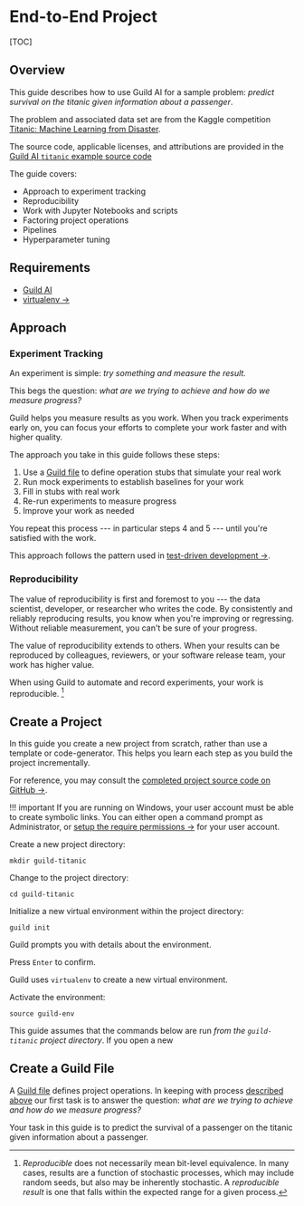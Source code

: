 # End-to-End Project

[TOC]

## Overview

This guide describes how to use Guild AI for a sample problem:
*predict survival on the titanic given information about a passenger*.

The problem and associated data set are from the Kaggle competition
[Titanic: Machine Learning from
Disaster](https://www.kaggle.com/c/titanic).

The source code, applicable licenses, and attributions are provided in
the [Guild AI `titanic` example source
code](https://github.com/guildai/guildai/tree/master/examples/titanic)

The guide covers:

- Approach to experiment tracking
- Reproducibility
- Work with Jupyter Notebooks and scripts
- Factoring project operations
- Pipelines
- Hyperparameter tuning

## Requirements

- [Guild AI](/install.md)
- [virtualenv ->](https://virtualenv.pypa.io/en/stable/installation/)

## Approach

### Experiment Tracking

An experiment is simple: *try something and measure the result.*

This begs the question: *what are we trying to achieve and how do we
measure progress?*

Guild helps you measure results as you work. When you track
experiments early on, you can focus your efforts to complete your work
faster and with higher quality.

The approach you take in this guide follows these steps:

1. Use a [Guild file](term:guild-file) to define operation stubs that
   simulate your real work
2. Run mock experiments to establish baselines for your work
3. Fill in stubs with real work
4. Re-run experiments to measure progress
5. Improve your work as needed

You repeat this process --- in particular steps 4 and 5 --- until
you're satisfied with the work.

This approach follows the pattern used in [test-driven development
->](https://en.wikipedia.org/wiki/Test-driven_development).

### Reproducibility

The value of reproducibility is first and foremost to you --- the data
scientist, developer, or researcher who writes the code. By
consistently and reliably reproducing results, you know when you're
improving or regressing. Without reliable measurement, you can't be
sure of your progress.

The value of reproducibility extends to others. When your results can
be reproduced by colleagues, reviewers, or your software release team,
your work has higher value.

When using Guild to automate and record experiments, your work is
reproducible. [^reproducible]

[^reproducible]: *Reproducible* does not necessarily mean bit-level
    equivalence. In many cases, results are a function of stochastic
    processes, which may include random seeds, but also may be
    inherently stochastic. A *reproducible result* is one that falls
    within the expected range for a given process.

## Create a Project

In this guide you create a new project from scratch, rather than use a
template or code-generator. This helps you learn each step as you
build the project incrementally.

For reference, you may consult the [completed project source code on
GitHub
->](https://github.com/guildai/guildai/tree/master/examples/titanic).

!!! important
    If you are running on Windows, your user account must be
    able to create symbolic links. You can either open a command
    prompt as Administrator, or [setup the require permissions
    ->](https://docs.microsoft.com/en-us/windows/security/threat-protection/security-policy-settings/create-symbolic-links)
    for your user account.


Create a new project directory:

``` command
mkdir guild-titanic
```

Change to the project directory:

``` command
cd guild-titanic
```

Initialize a new virtual environment within the project directory:

``` command
guild init
```

Guild prompts you with details about the environment.

Press `Enter` to confirm.

Guild uses `virtualenv` to create a new virtual environment.

Activate the environment:

``` command
source guild-env
```

This guide assumes that the commands below are run *from the
`guild-titanic` project directory*. If you open a new

## Create a Guild File

A [Guild file](term:guild-file) defines project operations. In keeping
with process [described above](experiment-tracking) our first task is
to answer the question: *what are we trying to achieve and how do we
measure progress?*

Your task in this guide is to predict the survival of a passenger on
the titanic given information about a passenger.
